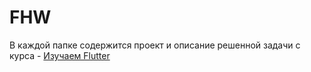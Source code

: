 # FHW
В каждой папке содержится проект и описание решенной задачи с курса - [Изучаем Flutter](https://www.udemy.com/course/learn_flutter/)
